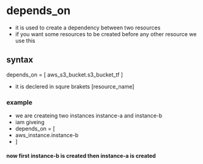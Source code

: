 # depends_on
* it is used to create a dependency between two resources
* if you want some resources to be created before any other resource we use this

## syntax
depends_on = [ 
    aws_s3_bucket.s3_bucket_tf
   ]
* it is declered in squre brakets [resource_name]

### example
* we are createing two instances instance-a and instance-b
* iam giveing 
* depends_on = [ 
*   aws_instance.instance-b
*   ]
#### now first instance-b is created then instance-a is created